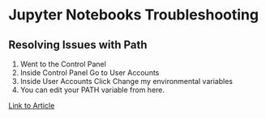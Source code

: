 # Jupyter Notebooks Troubleshooting

## Resolving Issues with Path

1. Went to the Control Panel
2. Inside Control Panel Go to User Accounts
3. Inside User Accounts Click Change my environmental variables
4. You can edit your PATH variable from here.

[Link to Article](http://www.kscodes.com/misc/how-to-set-path-in-windows-without-admin-rights/)
